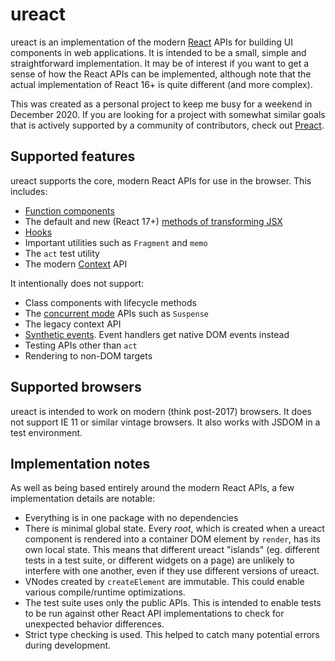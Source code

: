 # ureact

ureact is an implementation of the modern [React](https://reactjs.org/) APIs
for building UI components in web applications. It is intended to be a small,
simple and straightforward implementation. It may be of interest if you want
to get a sense of how the React APIs can be implemented, although note that the
actual implementation of React 16+ is quite different (and more complex).

This was created as a personal project to keep me busy for a weekend in December 2020.
If you are looking for a project with somewhat similar goals that is actively supported
by a community of contributors, check out [Preact](https://preactjs.com).

## Supported features

ureact supports the core, modern React APIs for use in the browser. This includes:

- [Function components](https://reactjs.org/docs/components-and-props.html)
- The default and new (React 17+) [methods of transforming JSX](https://reactjs.org/blog/2020/09/22/introducing-the-new-jsx-transform.html)
- [Hooks](https://reactjs.org/docs/hooks-intro.html)
- Important utilities such as `Fragment` and `memo`
- The `act` test utility
- The modern [Context](https://reactjs.org/docs/context.html) API

It intentionally does not support:

- Class components with lifecycle methods
- The [concurrent mode](https://reactjs.org/docs/concurrent-mode-intro.html) APIs
  such as `Suspense`
- The legacy context API
- [Synthetic events](https://reactjs.org/docs/events.html). Event handlers get
  native DOM events instead
- Testing APIs other than `act`
- Rendering to non-DOM targets

## Supported browsers

ureact is intended to work on modern (think post-2017) browsers. It does not support
IE 11 or similar vintage browsers. It also works with JSDOM in a test environment.

## Implementation notes

As well as being based entirely around the modern React APIs, a few implementation
details are notable:

- Everything is in one package with no dependencies
- There is minimal global state. Every _root_, which is created when a ureact
  component is rendered into a container DOM element by `render`, has its own local state.
  This means that different ureact "islands" (eg. different tests in a test suite,
  or different widgets on a page) are unlikely to interfere with one another,
  even if they use different versions of ureact.
- VNodes created by `createElement` are immutable. This could enable various
  compile/runtime optimizations.
- The test suite uses only the public APIs. This is intended to enable tests to
  be run against other React API implementations to check for unexpected behavior
  differences.
- Strict type checking is used. This helped to catch many potential errors during
  development.
